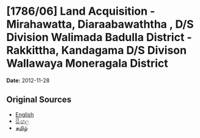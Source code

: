 # [1786/06] Land Acquisition - Mirahawatta, Diaraabawaththa , D/S Division Walimada Badulla District - Rakkittha, Kandagama D/S Divison Wallawaya Moneragala District

**Date:** 2012-11-28

## Original Sources

- [English](https://documents.gov.lk/view/extra-gazettes/2012/11/1786-06_E.pdf)
- [සිංහල](https://documents.gov.lk/view/extra-gazettes/2012/11/1786-06_S.pdf)
- [தமிழ்](https://documents.gov.lk/view/extra-gazettes/2012/11/1786-06_T.pdf)
